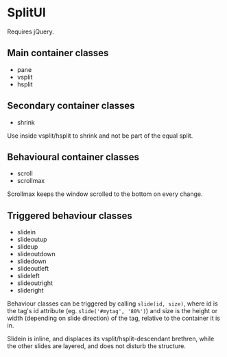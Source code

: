 # SplitUI

Requires jQuery.

## Main container classes

- pane
- vsplit
- hsplit

## Secondary container classes

- shrink

Use inside vsplit/hsplit to shrink and not be part of the equal split.

## Behavioural container classes

- scroll
- scrollmax

Scrollmax keeps the window scrolled to the bottom on every change.

## Triggered behaviour classes

- slidein
- slideoutup
- slideup
- slideoutdown
- slidedown
- slideoutleft
- slideleft
- slideoutright
- slideright

Behaviour classes can be triggered by calling `slide(id, size)`, where id is the tag's id attribute (eg. `slide('#mytag', '80%')`) and size is the height or width (depending on slide direction) of the tag, relative to the container it is in.

Slidein is inline, and displaces its vsplit/hsplit-descendant brethren, while the other slides are layered, and does not disturb the structure.